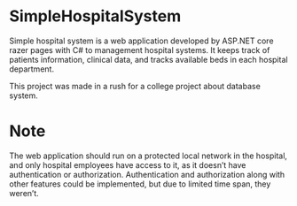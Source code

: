 # SimpleHospitalSystem
Simple hospital system is a web application developed by ASP.NET core razer pages with C# to management hospital systems. 
It keeps track of patients information, clinical data, and tracks available beds in each hospital department.

This project was made in a rush for a college project about database system.

# Note
The web application should run on a protected local network in the hospital, and only hospital employees have access to it, as it doesn’t have authentication or authorization. Authentication and authorization along with other features could be implemented, but due to limited time span, they weren’t.
